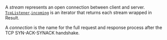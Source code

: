 A _stream_ represents an open connection between client and server.
[`TcpListener`](https://doc.rust-lang.org/stable/std/net/struct.TcpListener.html).[`incoming`](https://doc.rust-lang.org/stable/std/net/struct.TcpListener.html#method.incoming) is an iterator that returns each stream wrapped in Result.

A _connection_ is the name for the full request and response process after the TCP SYN-ACK-SYNACK handshake.

